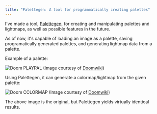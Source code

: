 ```yaml
---
title: "Palettegen: A tool for programmatically creating palettes"
---
```


I've made a tool, [Palettegen](https://github.com/kaadmy/palettegen), for
creating and manipulating palettes and lightmaps, as well as possible features
in the future.

As of now, it's capable of loading an image as a palette, saving
programatically generated palettes, and generating lightmap data from a palette.

Example of a palette:

![Doom PLAYPAL](https://doomwiki.org/w/images/2/2d/DoomPalette0.PNG)
(Image courtesy of [Doomwiki](https://doomwiki.org/wiki/PLAYPAL))

Using Palettegen, it can generate a colormap/lightmap from
the given palette:

![Doom COLORMAP](https://doomwiki.org/w/images/c/c7/Colormap.gif)
(Image courtesy of [Doomwiki](https://doomwiki.org/wiki/COLORMAP))

The above image is the original, but Palettegen yields virtually identical
results.
